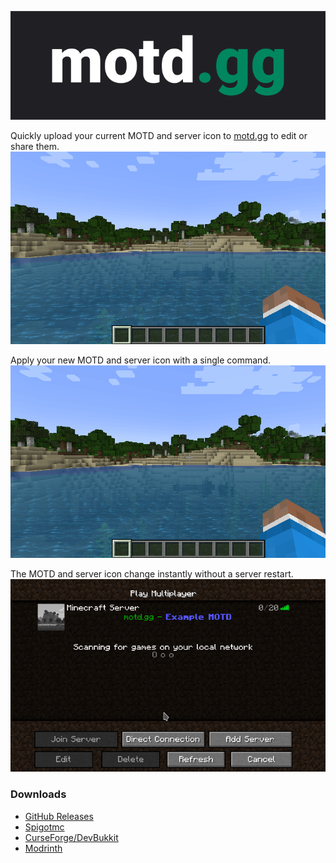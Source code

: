 ![Logo](./img/logo.png)

Quickly upload your current MOTD and server icon to [motd.gg](https://motd.gg) to edit or share them.
![Open the editor](img/open-editor.gif)

Apply your new MOTD and server icon with a single command.
![Apply changes](img/apply-changes.gif)

The MOTD and server icon change instantly without a server restart.
![Changes apply without restart](img/apply-instant.gif)

### Downloads
- [GitHub Releases](https://github.com/aternosorg/motdgg-bukkit/releases)
- [Spigotmc](https://www.spigotmc.org/resources/motd-gg.106501/)
- [CurseForge/DevBukkit](https://www.curseforge.com/minecraft/bukkit-plugins/motd-gg)
- [Modrinth](https://modrinth.com/plugin/motdgg)
